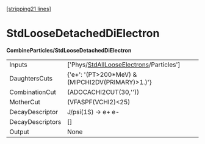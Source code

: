 [\[stripping21 lines\]](../stripping21-index.md)

# StdLooseDetachedDiElectron

**CombineParticles/StdLooseDetachedDiElectron**

|                  |                                                                                                     |
|------------------|-----------------------------------------------------------------------------------------------------|
| Inputs           | \['Phys/[StdAllLooseElectrons](../commonparticles/stripping21-stdalllooseelectrons.md)/Particles'\] |
| DaughtersCuts    | {'e+': '(PT\>200\*MeV) & (MIPCHI2DV(PRIMARY)\>1.)'}                                                 |
| CombinationCut   | (ADOCACHI2CUT(30,''))                                                                               |
| MotherCut        | (VFASPF(VCHI2)\<25)                                                                                 |
| DecayDescriptor  | J/psi(1S) -\> e+ e-                                                                                 |
| DecayDescriptors | \[\]                                                                                                |
| Output           | None                                                                                                |
